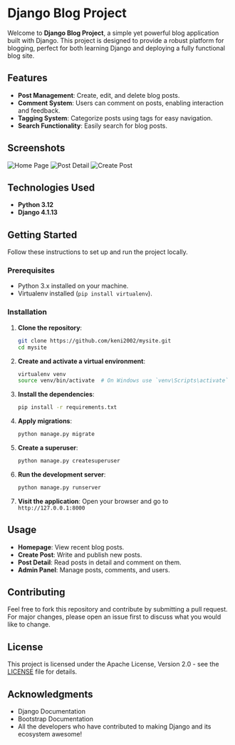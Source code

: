 # Django Blog Project

Welcome to **Django Blog Project**, a simple yet powerful blog application built with Django. This project is designed to provide a robust platform for blogging, perfect for both learning Django and deploying a fully functional blog site.

## Features

- **Post Management**: Create, edit, and delete blog posts.
- **Comment System**: Users can comment on posts, enabling interaction and feedback.
- **Tagging System**: Categorize posts using tags for easy navigation.
- **Search Functionality**: Easily search for blog posts.

## Screenshots

![Home Page](screenshots/home.png)
![Post Detail](screenshots/post_detail.png)
![Create Post](screenshots/create_post.png)

## Technologies Used

- **Python 3.12**
- **Django 4.1.13**


## Getting Started

Follow these instructions to set up and run the project locally.

### Prerequisites

- Python 3.x installed on your machine.
- Virtualenv installed (`pip install virtualenv`).

### Installation

1. **Clone the repository**:
   ```sh
   git clone https://github.com/keni2002/mysite.git
   cd mysite
   ```

2. **Create and activate a virtual environment**:
   ```sh
   virtualenv venv
   source venv/bin/activate  # On Windows use `venv\Scripts\activate`
   ```

3. **Install the dependencies**:
   ```sh
   pip install -r requirements.txt
   ```

4. **Apply migrations**:
   ```sh
   python manage.py migrate
   ```

5. **Create a superuser**:
   ```sh
   python manage.py createsuperuser
   ```

6. **Run the development server**:
   ```sh
   python manage.py runserver
   ```

7. **Visit the application**:
   Open your browser and go to `http://127.0.0.1:8000`

## Usage

- **Homepage**: View recent blog posts.
- **Create Post**: Write and publish new posts.
- **Post Detail**: Read posts in detail and comment on them.
- **Admin Panel**: Manage posts, comments, and users.

## Contributing

Feel free to fork this repository and contribute by submitting a pull request. For major changes, please open an issue first to discuss what you would like to change.

## License

This project is licensed under the Apache License, Version 2.0 - see the [LICENSE](LICENSE) file for details.

## Acknowledgments

- Django Documentation
- Bootstrap Documentation
- All the developers who have contributed to making Django and its ecosystem awesome!
